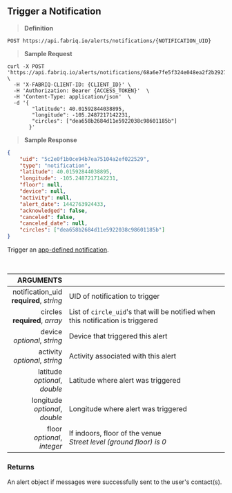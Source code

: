 ## Trigger a Notification

> **Definition**

```text
POST https://api.fabriq.io/alerts/notifications/{NOTIFICATION_UID}
```

> **Sample Request**

```shell
curl -X POST 'https://api.fabriq.io/alerts/notifications/68a6e7fe5f324e048ea2f2b29271f895'  \
  -H 'X-FABRIQ-CLIENT-ID: {CLIENT_ID}' \
  -H 'Authorization: Bearer {ACCESS_TOKEN}'  \
  -H 'Content-Type: application/json'  \
  -d '{                                        
        "latitude": 40.01592844038895,                    
        "longitude": -105.2487217142231,
        "circles": ["dea658b2684d11e5922038c98601185b"]
       }'
```

> **Sample Response**

```json
{
    "uid": "5c2e0f1b0ce94b7ea75104a2ef022529",
    "type": "notification",
    "latitude": 40.01592844038895,
    "longitude": -105.2487217142231,
    "floor": null,
    "device": null,
    "activity": null,
    "alert_date": 1442763924433,
    "acknowledged": false,
    "canceled": false,
    "canceled_date": null,
    "circles": ["dea658b2684d11e5922038c98601185b"]
}
```

Trigger an [app-defined notification](#create-a-notification).

<br>

ARGUMENTS ||
---------:        | -----------
notification_uid<br>**required**, *string*  | UID of notification to trigger
circles<br>**required**, *array*  | List of `circle_uid`'s that will be notified when this notification is triggered
device<br>*optional*, *string*  | Device that triggered this alert
activity<br>*optional*, *string*  | Activity associated with this alert
latitude<br>*optional*, *double*  | Latitude where alert was triggered
longitude<br>*optional*, *double*  | Longitude where alert was triggered
floor<br>*optional*, *integer*  | If indoors, floor of the venue<br>*Street level (ground floor) is 0*



### Returns
An alert object if messages were successfully sent to the user's contact(s).
